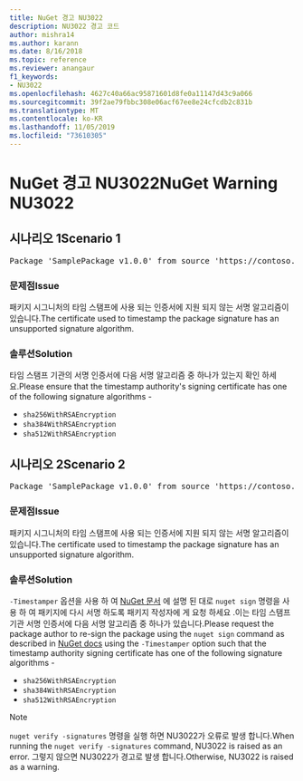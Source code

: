 ```yaml
---
title: NuGet 경고 NU3022
description: NU3022 경고 코드
author: mishra14
ms.author: karann
ms.date: 8/16/2018
ms.topic: reference
ms.reviewer: anangaur
f1_keywords:
- NU3022
ms.openlocfilehash: 4627c40a66ac95871601d8fe0a11147d43c9a066
ms.sourcegitcommit: 39f2ae79fbbc308e06acf67ee8e24cfcdb2c831b
ms.translationtype: MT
ms.contentlocale: ko-KR
ms.lasthandoff: 11/05/2019
ms.locfileid: "73610305"
---
```

# <a name="nuget-warning-nu3022"></a><span data-ttu-id="aee1b-103">NuGet 경고 NU3022</span><span class="sxs-lookup"><span data-stu-id="aee1b-103">NuGet Warning NU3022</span></span>

## <a name="scenario-1"></a><span data-ttu-id="aee1b-104">시나리오 1</span><span class="sxs-lookup"><span data-stu-id="aee1b-104">Scenario 1</span></span>

<pre>Package 'SamplePackage v1.0.0' from source 'https://contoso.com/index.json': The primary signature's timestamp certificate has an unsupported signature algorithm.</pre>

### <a name="issue"></a><span data-ttu-id="aee1b-105">문제점</span><span class="sxs-lookup"><span data-stu-id="aee1b-105">Issue</span></span>

<span data-ttu-id="aee1b-106">패키지 시그니처의 타임 스탬프에 사용 되는 인증서에 지원 되지 않는 서명 알고리즘이 있습니다.</span><span class="sxs-lookup"><span data-stu-id="aee1b-106">The certificate used to timestamp the package signature has an unsupported signature algorithm.</span></span>


### <a name="solution"></a><span data-ttu-id="aee1b-107">솔루션</span><span class="sxs-lookup"><span data-stu-id="aee1b-107">Solution</span></span>

<span data-ttu-id="aee1b-108">타임 스탬프 기관의 서명 인증서에 다음 서명 알고리즘 중 하나가 있는지 확인 하세요.</span><span class="sxs-lookup"><span data-stu-id="aee1b-108">Please ensure that the timestamp authority's signing certificate has one of the following signature algorithms -</span></span> 
* `sha256WithRSAEncryption`
* `sha384WithRSAEncryption`
* `sha512WithRSAEncryption`



## <a name="scenario-2"></a><span data-ttu-id="aee1b-109">시나리오 2</span><span class="sxs-lookup"><span data-stu-id="aee1b-109">Scenario 2</span></span>

<pre>Package 'SamplePackage v1.0.0' from source 'https://contoso.com/index.json': The timestamp certificate has an unsupported signature algorithm (SHA1). The following algorithms are supported: SHA256RSA, SHA384RSA, SHA512RSA.</pre>

### <a name="issue"></a><span data-ttu-id="aee1b-110">문제점</span><span class="sxs-lookup"><span data-stu-id="aee1b-110">Issue</span></span>

<span data-ttu-id="aee1b-111">패키지 시그니처의 타임 스탬프에 사용 되는 인증서에 지원 되지 않는 서명 알고리즘이 있습니다.</span><span class="sxs-lookup"><span data-stu-id="aee1b-111">The certificate used to timestamp the package signature has an unsupported signature algorithm.</span></span>


### <a name="solution"></a><span data-ttu-id="aee1b-112">솔루션</span><span class="sxs-lookup"><span data-stu-id="aee1b-112">Solution</span></span>

<span data-ttu-id="aee1b-113">`-Timestamper` 옵션을 사용 하 여 [NuGet 문서](https://docs.microsoft.com/nuget/create-packages/sign-a-package) 에 설명 된 대로 `nuget sign` 명령을 사용 하 여 패키지에 다시 서명 하도록 패키지 작성자에 게 요청 하세요 .이는 타임 스탬프 기관 서명 인증서에 다음 서명 알고리즘 중 하나가 있습니다.</span><span class="sxs-lookup"><span data-stu-id="aee1b-113">Please request the package author to re-sign the package using the `nuget sign` command as described in [NuGet docs](https://docs.microsoft.com/nuget/create-packages/sign-a-package) using the `-Timestamper` option such that the timestamp authority signing certificate has one of the following signature algorithms -</span></span>
* `sha256WithRSAEncryption`
* `sha384WithRSAEncryption`
* `sha512WithRSAEncryption`


> [!Note]
> <span data-ttu-id="aee1b-114">`nuget verify -signatures` 명령을 실행 하면 NU3022가 오류로 발생 합니다.</span><span class="sxs-lookup"><span data-stu-id="aee1b-114">When running the `nuget verify -signatures` command, NU3022 is raised as an error.</span></span> <span data-ttu-id="aee1b-115">그렇지 않으면 NU3022가 경고로 발생 합니다.</span><span class="sxs-lookup"><span data-stu-id="aee1b-115">Otherwise, NU3022 is raised as a warning.</span></span>